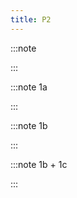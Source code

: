 ```yaml
---
title: P2
---
```


:::note
<!-- @include: ./p1.md -->
:::

:::note 1a
<!-- @include: ./p1.md#1a -->
:::

:::note 1b
<!-- @include: ./p1.md#1b -->
:::

:::note 1b + 1c
<!-- @include: ./p1.md#1b -->
<!-- @include: ./p1.md#1c -->
:::

